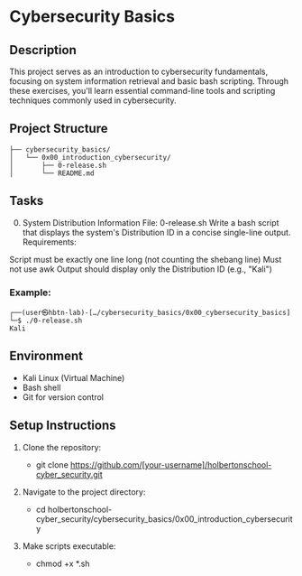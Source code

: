 # Cybersecurity Basics

## Description

This project serves as an introduction to cybersecurity fundamentals, focusing on system information retrieval and basic bash scripting. Through these exercises, you'll learn essential command-line tools and scripting techniques commonly used in cybersecurity.

## Project Structure

```holbertonschool-cyber_security/
├── cybersecurity_basics/
│   └── 0x00_introduction_cybersecurity/
│       ├── 0-release.sh
│       └── README.md
```

## Tasks

0. System Distribution Information
File: 0-release.sh
Write a bash script that displays the system's Distribution ID in a concise single-line output.
Requirements:

Script must be exactly one line long (not counting the shebang line)
Must not use awk
Output should display only the Distribution ID (e.g., "Kali")

### Example:
```
┌──(user㉿hbtn-lab)-[…/cybersecurity_basics/0x00_cybersecurity_basics]
└─$ ./0-release.sh
Kali
```


## Environment

- Kali Linux (Virtual Machine)
- Bash shell
- Git for version control

## Setup Instructions

1. Clone the repository:

    - git clone https://github.com/[your-username]/holbertonschool-cyber_security.git

2. Navigate to the project directory:

    - cd holbertonschool-cyber_security/cybersecurity_basics/0x00_introduction_cybersecurity

3. Make scripts executable:

    - chmod +x *.sh
